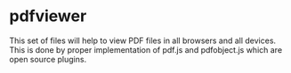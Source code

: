 # pdfviewer
This set of files will help to view PDF files in all browsers and all devices.
This is done by proper implementation of pdf.js and pdfobject.js which are open source plugins.
